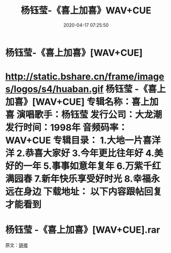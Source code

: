 ﻿---
title: 杨钰莹-《喜上加喜》WAV+CUE
date: 2020-04-17 07:25:50
categories: WAV车载音乐、镜像
tags: 华语中文
---
# 杨钰莹-《喜上加喜》[WAV+CUE]

http://static.bshare.cn/frame/images/logos/s4/huaban.gif
杨钰莹 -《喜上加喜》[WAV+CUE]
专辑名称：喜上加喜
演唱歌手：杨钰莹
发行公司：大龙潮
发行时间：1998年
音频码率：WAV+CUE
专辑目录：
1.大地一片喜洋洋
2.恭喜大家好
3.今年更比往年好
4.美好的一年
5.事事如意年复年
6.万紫千红满园春
7.新年快乐享受好时光
8.幸福永远在身边
下载地址：
以下内容跟帖回复才能看到
==============================
杨钰莹 -《喜上加喜》[WAV+CUE].rar
==============================
原文：[链接](https://blog.sina.com.cn/s/blog_1647c7e7601030lf6.html)